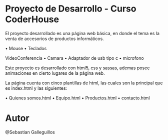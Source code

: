 
# Proyecto de Desarrollo - Curso CoderHouse

El proyecto desarrollado es una página web básica, en donde el tema es la venta de accesorios de productos informáticos.

•	Mouse 
•	Teclados

VideoConferencia
•	Camara
•	Adaptador de usb tipo c
•	microfono

Este proyecto es desarrollado con html5, css y sassas, ademas posee animaciones en cierto lugares de la página web.

La página cuenta con cinco plantillas de html, las cuales son la principal que es index.html y las siguientes:

•	Quienes somos.html
•	Equipo.html
•	Productos.html
•	contacto.html

# Autor
@Sebastian Galleguillos


